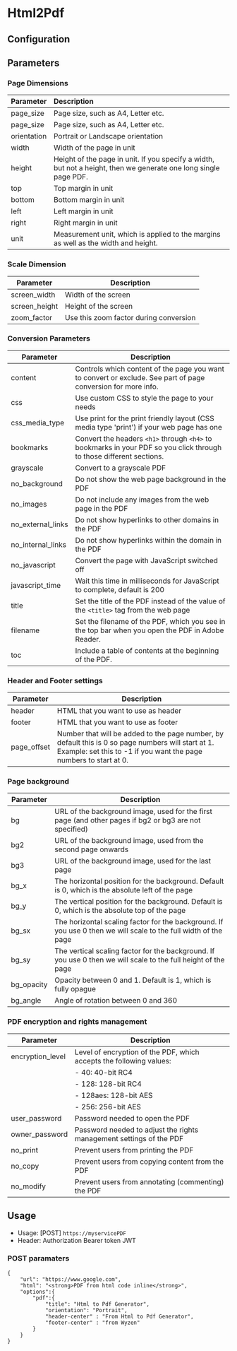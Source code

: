 # Html2Pdf

## Configuration


## Parameters

### Page Dimensions
| Parameter   | Description                                                                                                      |
| :---------- | :--------------------------------------------------------------------------------------------------------------- |
| page_size   | Page size, such as A4, Letter etc.                                                                               |
| page_size   | Page size, such as A4, Letter etc.                                                                               |
| orientation | Portrait or Landscape orientation                                                                                |
| width       | Width of the page in unit                                                                                        |
| height      | Height of the page in unit. If you specify a width, but not a height, then we generate one long single page PDF. |
| top         | Top margin in unit                                                                                               |
| bottom      | Bottom margin in unit                                                                                            |
| left        | Left margin in unit                                                                                              |
| right       | Right margin in unit                                                                                             |
| unit        | Measurement unit, which is applied to the margins as well as the width and height.                               |

### Scale Dimension
| Parameter     | Description                            |
| ------------- | -------------------------------------- |
| screen_width  | Width of the screen                    |
| screen_height | Height of the screen                   |
| zoom_factor   | Use this zoom factor during conversion |

### Conversion Parameters
| Parameter         | Description                                                                                                          |
| ----------------- | -------------------------------------------------------------------------------------------------------------------- |
| content           | Controls which content of the page you want to convert or exclude. See part of page conversion for more info.        |
| css               | Use custom CSS to style the page to your needs                                                                       |
| css_media_type    | Use print for the print friendly layout (CSS media type 'print') if your web page has one                            |
| bookmarks         | Convert the headers `<h1>` through `<h4>` to bookmarks in your PDF so you click through to those different sections. |
| grayscale         | Convert to a grayscale PDF                                                                                           |
| no_background     | Do not show the web page background in the PDF                                                                       |
| no_images         | Do not include any images from the web page in the PDF                                                               |
| no_external_links | Do not show hyperlinks to other domains in the PDF                                                                   |
| no_internal_links | Do not show hyperlinks within the domain in the PDF                                                                  |
| no_javascript     | Convert the page with JavaScript switched off                                                                        |
| javascript_time   | Wait this time in milliseconds for JavaScript to complete, default is 200                                            |
| title             | Set the title of the PDF instead of the value of the `<title>` tag from the web page                                 |
| filename          | Set the filename of the PDF, which you see in the top bar when you open the PDF in Adobe Reader.                     |
| toc               | Include a table of contents at the beginning of the PDF.                                                             |

### Header and Footer settings
| Parameter   | Description                                                                                                                                                                 |
| ----------- | --------------------------------------------------------------------------------------------------------------------------------------------------------------------------- |
| header      | HTML that you want to use as header                                                                                                                                         |
| footer      | HTML that you want to use as footer                                                                                                                                         |
| page_offset | Number that will be added to the page number, by default this is 0 so page numbers will  start at 1.<br>Example: set this to -1 if you want the page numbers to start at 0. |

### Page background
| Parameter  | Description                                                                                                     |
| ---------- | --------------------------------------------------------------------------------------------------------------- |
| bg         | URL of the background image, used for the first page (and other pages if bg2 or bg3 are not specified)          |
| bg2        | URL of the background image, used from the second page onwards                                                  |
| bg3        | URL of the background image, used for the last page                                                             |
| bg_x       | The horizontal position for the background. Default is 0, which is the absolute left of the page                |
| bg_y       | The vertical position for the background. Default is 0, which is the absolute top of the page                   |
| bg_sx      | The horizontal scaling factor for the background. If you use 0 then we will scale to the full width of the page |
| bg_sy      | The vertical scaling factor for the background. If you use 0 then we will scale to the full height of the page  |
| bg_opacity | Opacity between 0 and 1. Default is 1, which is fully opague                                                    |
| bg_angle   | Angle of rotation between 0 and 360                                                                             |

### PDF encryption and rights management
| Parameter        | Description                                                         |
| ---------------- | ------------------------------------------------------------------- |
| encryption_level | Level of encryption of the PDF, which accepts the following values: |
|                  | - 40: 40-bit RC4                                                    |
|                  | - 128: 128-bit RC4                                                  |
|                  | - 128aes: 128-bit AES                                               |
|                  | - 256: 256-bit AES                                                  |
| user_password    | Password needed to open the PDF                                     |
| owner_password   | Password needed to adjust the rights management settings of the PDF |
| no_print         | Prevent users from printing the PDF                                 |
| no_copy          | Prevent users from copying content from the PDF                     |
| no_modify        | Prevent users from annotating (commenting) the PDF                  |

## Usage

- Usage: [POST] `https://myservicePDF`
- Header: Authorization Bearer token JWT

### POST paramaters
```
{
    "url": "https://www.google.com",
    "html": "<strong>PDF from html code inline</strong>",
    "options":{
        "pdf":{
            "title": "Html to Pdf Generator",
            "orientation": "Portrait",
            "header-center" : "From Html to Pdf Generator",
            "footer-center" : "from Wyzen"
        }
    }
}
```
